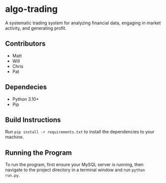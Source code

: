 # algo-trading

A systematic trading system for analyzing financial data, engaging in market activity, and generating profit.

## Contributors

- Matt
- Will
- Chris
- Pat

## Dependecies

- Python 3.10+
- Pip

## Build Instructions

Run `pip install -r requirements.txt` to install the dependencies to your machine.

## Running the Program

To run the program, first ensure your MySQL server is running, then navigate to the project directory in a terminal window and run `python run.py`.
